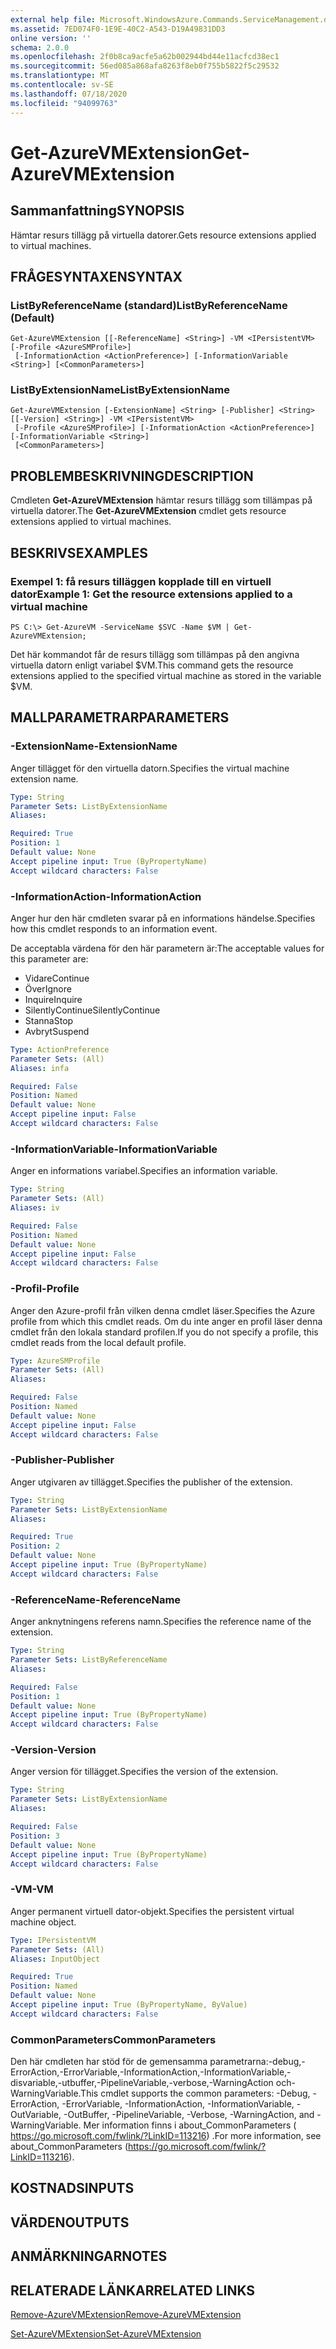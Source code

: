 ```yaml
---
external help file: Microsoft.WindowsAzure.Commands.ServiceManagement.dll-Help.xml
ms.assetid: 7ED074F0-1E9E-40C2-A543-D19A49831DD3
online version: ''
schema: 2.0.0
ms.openlocfilehash: 2f0b8ca9acfe5a62b002944bd44e11acfcd38ec1
ms.sourcegitcommit: 56ed085a868afa8263f8eb0f755b5822f5c29532
ms.translationtype: MT
ms.contentlocale: sv-SE
ms.lasthandoff: 07/18/2020
ms.locfileid: "94099763"
---
```

# <span data-ttu-id="c6abb-101">Get-AzureVMExtension</span><span class="sxs-lookup"><span data-stu-id="c6abb-101">Get-AzureVMExtension</span></span>

## <span data-ttu-id="c6abb-102">Sammanfattning</span><span class="sxs-lookup"><span data-stu-id="c6abb-102">SYNOPSIS</span></span>
<span data-ttu-id="c6abb-103">Hämtar resurs tillägg på virtuella datorer.</span><span class="sxs-lookup"><span data-stu-id="c6abb-103">Gets resource extensions applied to virtual machines.</span></span>

## <span data-ttu-id="c6abb-104">FRÅGESYNTAXEN</span><span class="sxs-lookup"><span data-stu-id="c6abb-104">SYNTAX</span></span>

### <span data-ttu-id="c6abb-105">ListByReferenceName (standard)</span><span class="sxs-lookup"><span data-stu-id="c6abb-105">ListByReferenceName (Default)</span></span>
```
Get-AzureVMExtension [[-ReferenceName] <String>] -VM <IPersistentVM> [-Profile <AzureSMProfile>]
 [-InformationAction <ActionPreference>] [-InformationVariable <String>] [<CommonParameters>]
```

### <span data-ttu-id="c6abb-106">ListByExtensionName</span><span class="sxs-lookup"><span data-stu-id="c6abb-106">ListByExtensionName</span></span>
```
Get-AzureVMExtension [-ExtensionName] <String> [-Publisher] <String> [[-Version] <String>] -VM <IPersistentVM>
 [-Profile <AzureSMProfile>] [-InformationAction <ActionPreference>] [-InformationVariable <String>]
 [<CommonParameters>]
```

## <span data-ttu-id="c6abb-107">PROBLEMBESKRIVNING</span><span class="sxs-lookup"><span data-stu-id="c6abb-107">DESCRIPTION</span></span>
<span data-ttu-id="c6abb-108">Cmdleten **Get-AzureVMExtension** hämtar resurs tillägg som tillämpas på virtuella datorer.</span><span class="sxs-lookup"><span data-stu-id="c6abb-108">The **Get-AzureVMExtension** cmdlet gets resource extensions applied to virtual machines.</span></span>

## <span data-ttu-id="c6abb-109">BESKRIVS</span><span class="sxs-lookup"><span data-stu-id="c6abb-109">EXAMPLES</span></span>

### <span data-ttu-id="c6abb-110">Exempel 1: få resurs tilläggen kopplade till en virtuell dator</span><span class="sxs-lookup"><span data-stu-id="c6abb-110">Example 1: Get the resource extensions applied to a virtual machine</span></span>
```
PS C:\> Get-AzureVM -ServiceName $SVC -Name $VM | Get-AzureVMExtension;
```

<span data-ttu-id="c6abb-111">Det här kommandot får de resurs tillägg som tillämpas på den angivna virtuella datorn enligt variabel $VM.</span><span class="sxs-lookup"><span data-stu-id="c6abb-111">This command gets the resource extensions applied to the specified virtual machine as stored in the variable $VM.</span></span>

## <span data-ttu-id="c6abb-112">MALLPARAMETRAR</span><span class="sxs-lookup"><span data-stu-id="c6abb-112">PARAMETERS</span></span>

### <span data-ttu-id="c6abb-113">-ExtensionName</span><span class="sxs-lookup"><span data-stu-id="c6abb-113">-ExtensionName</span></span>
<span data-ttu-id="c6abb-114">Anger tillägget för den virtuella datorn.</span><span class="sxs-lookup"><span data-stu-id="c6abb-114">Specifies the virtual machine extension name.</span></span>

```yaml
Type: String
Parameter Sets: ListByExtensionName
Aliases: 

Required: True
Position: 1
Default value: None
Accept pipeline input: True (ByPropertyName)
Accept wildcard characters: False
```

### <span data-ttu-id="c6abb-115">-InformationAction</span><span class="sxs-lookup"><span data-stu-id="c6abb-115">-InformationAction</span></span>
<span data-ttu-id="c6abb-116">Anger hur den här cmdleten svarar på en informations händelse.</span><span class="sxs-lookup"><span data-stu-id="c6abb-116">Specifies how this cmdlet responds to an information event.</span></span>

<span data-ttu-id="c6abb-117">De acceptabla värdena för den här parametern är:</span><span class="sxs-lookup"><span data-stu-id="c6abb-117">The acceptable values for this parameter are:</span></span>

- <span data-ttu-id="c6abb-118">Vidare</span><span class="sxs-lookup"><span data-stu-id="c6abb-118">Continue</span></span>
- <span data-ttu-id="c6abb-119">Över</span><span class="sxs-lookup"><span data-stu-id="c6abb-119">Ignore</span></span>
- <span data-ttu-id="c6abb-120">Inquire</span><span class="sxs-lookup"><span data-stu-id="c6abb-120">Inquire</span></span>
- <span data-ttu-id="c6abb-121">SilentlyContinue</span><span class="sxs-lookup"><span data-stu-id="c6abb-121">SilentlyContinue</span></span>
- <span data-ttu-id="c6abb-122">Stanna</span><span class="sxs-lookup"><span data-stu-id="c6abb-122">Stop</span></span>
- <span data-ttu-id="c6abb-123">Avbryt</span><span class="sxs-lookup"><span data-stu-id="c6abb-123">Suspend</span></span>

```yaml
Type: ActionPreference
Parameter Sets: (All)
Aliases: infa

Required: False
Position: Named
Default value: None
Accept pipeline input: False
Accept wildcard characters: False
```

### <span data-ttu-id="c6abb-124">-InformationVariable</span><span class="sxs-lookup"><span data-stu-id="c6abb-124">-InformationVariable</span></span>
<span data-ttu-id="c6abb-125">Anger en informations variabel.</span><span class="sxs-lookup"><span data-stu-id="c6abb-125">Specifies an information variable.</span></span>

```yaml
Type: String
Parameter Sets: (All)
Aliases: iv

Required: False
Position: Named
Default value: None
Accept pipeline input: False
Accept wildcard characters: False
```

### <span data-ttu-id="c6abb-126">-Profil</span><span class="sxs-lookup"><span data-stu-id="c6abb-126">-Profile</span></span>
<span data-ttu-id="c6abb-127">Anger den Azure-profil från vilken denna cmdlet läser.</span><span class="sxs-lookup"><span data-stu-id="c6abb-127">Specifies the Azure profile from which this cmdlet reads.</span></span>
<span data-ttu-id="c6abb-128">Om du inte anger en profil läser denna cmdlet från den lokala standard profilen.</span><span class="sxs-lookup"><span data-stu-id="c6abb-128">If you do not specify a profile, this cmdlet reads from the local default profile.</span></span>

```yaml
Type: AzureSMProfile
Parameter Sets: (All)
Aliases: 

Required: False
Position: Named
Default value: None
Accept pipeline input: False
Accept wildcard characters: False
```

### <span data-ttu-id="c6abb-129">-Publisher</span><span class="sxs-lookup"><span data-stu-id="c6abb-129">-Publisher</span></span>
<span data-ttu-id="c6abb-130">Anger utgivaren av tillägget.</span><span class="sxs-lookup"><span data-stu-id="c6abb-130">Specifies the publisher of the extension.</span></span>

```yaml
Type: String
Parameter Sets: ListByExtensionName
Aliases: 

Required: True
Position: 2
Default value: None
Accept pipeline input: True (ByPropertyName)
Accept wildcard characters: False
```

### <span data-ttu-id="c6abb-131">-ReferenceName</span><span class="sxs-lookup"><span data-stu-id="c6abb-131">-ReferenceName</span></span>
<span data-ttu-id="c6abb-132">Anger anknytningens referens namn.</span><span class="sxs-lookup"><span data-stu-id="c6abb-132">Specifies the reference name of the extension.</span></span>

```yaml
Type: String
Parameter Sets: ListByReferenceName
Aliases: 

Required: False
Position: 1
Default value: None
Accept pipeline input: True (ByPropertyName)
Accept wildcard characters: False
```

### <span data-ttu-id="c6abb-133">-Version</span><span class="sxs-lookup"><span data-stu-id="c6abb-133">-Version</span></span>
<span data-ttu-id="c6abb-134">Anger version för tillägget.</span><span class="sxs-lookup"><span data-stu-id="c6abb-134">Specifies the version of the extension.</span></span>

```yaml
Type: String
Parameter Sets: ListByExtensionName
Aliases: 

Required: False
Position: 3
Default value: None
Accept pipeline input: True (ByPropertyName)
Accept wildcard characters: False
```

### <span data-ttu-id="c6abb-135">-VM</span><span class="sxs-lookup"><span data-stu-id="c6abb-135">-VM</span></span>
<span data-ttu-id="c6abb-136">Anger permanent virtuell dator-objekt.</span><span class="sxs-lookup"><span data-stu-id="c6abb-136">Specifies the persistent virtual machine object.</span></span>

```yaml
Type: IPersistentVM
Parameter Sets: (All)
Aliases: InputObject

Required: True
Position: Named
Default value: None
Accept pipeline input: True (ByPropertyName, ByValue)
Accept wildcard characters: False
```

### <span data-ttu-id="c6abb-137">CommonParameters</span><span class="sxs-lookup"><span data-stu-id="c6abb-137">CommonParameters</span></span>
<span data-ttu-id="c6abb-138">Den här cmdleten har stöd för de gemensamma parametrarna:-debug,-ErrorAction,-ErrorVariable,-InformationAction,-InformationVariable,-disvariable,-utbuffer,-PipelineVariable,-verbose,-WarningAction och-WarningVariable.</span><span class="sxs-lookup"><span data-stu-id="c6abb-138">This cmdlet supports the common parameters: -Debug, -ErrorAction, -ErrorVariable, -InformationAction, -InformationVariable, -OutVariable, -OutBuffer, -PipelineVariable, -Verbose, -WarningAction, and -WarningVariable.</span></span> <span data-ttu-id="c6abb-139">Mer information finns i about_CommonParameters ( https://go.microsoft.com/fwlink/?LinkID=113216) .</span><span class="sxs-lookup"><span data-stu-id="c6abb-139">For more information, see about_CommonParameters (https://go.microsoft.com/fwlink/?LinkID=113216).</span></span>

## <span data-ttu-id="c6abb-140">KOSTNADS</span><span class="sxs-lookup"><span data-stu-id="c6abb-140">INPUTS</span></span>

## <span data-ttu-id="c6abb-141">VÄRDEN</span><span class="sxs-lookup"><span data-stu-id="c6abb-141">OUTPUTS</span></span>

## <span data-ttu-id="c6abb-142">ANMÄRKNINGAR</span><span class="sxs-lookup"><span data-stu-id="c6abb-142">NOTES</span></span>

## <span data-ttu-id="c6abb-143">RELATERADE LÄNKAR</span><span class="sxs-lookup"><span data-stu-id="c6abb-143">RELATED LINKS</span></span>

[<span data-ttu-id="c6abb-144">Remove-AzureVMExtension</span><span class="sxs-lookup"><span data-stu-id="c6abb-144">Remove-AzureVMExtension</span></span>](./Remove-AzureVMExtension.md)

[<span data-ttu-id="c6abb-145">Set-AzureVMExtension</span><span class="sxs-lookup"><span data-stu-id="c6abb-145">Set-AzureVMExtension</span></span>](./Set-AzureVMExtension.md)


